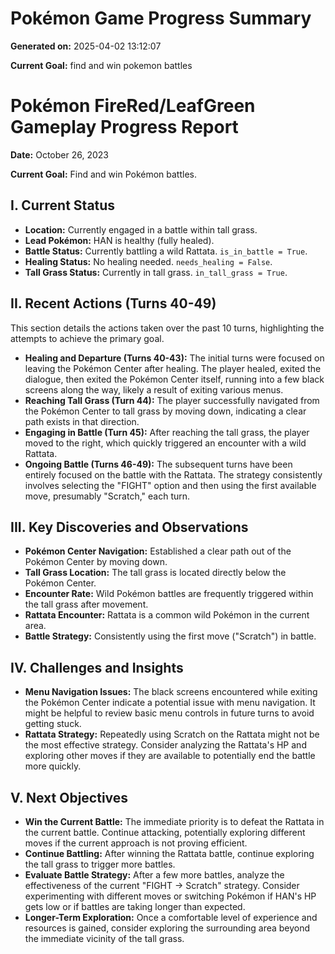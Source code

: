 # Pokémon Game Progress Summary

**Generated on:** 2025-04-02 13:12:07

**Current Goal:** find and win pokemon battles

# Pokémon FireRed/LeafGreen Gameplay Progress Report

**Date:** October 26, 2023

**Current Goal:** Find and win Pokémon battles.

## I. Current Status

*   **Location:** Currently engaged in a battle within tall grass.
*   **Lead Pokémon:** HAN is healthy (fully healed).
*   **Battle Status:** Currently battling a wild Rattata. `is_in_battle = True`.
*   **Healing Status:** No healing needed. `needs_healing = False`.
*   **Tall Grass Status:** Currently in tall grass. `in_tall_grass = True`.

## II. Recent Actions (Turns 40-49)

This section details the actions taken over the past 10 turns, highlighting the attempts to achieve the primary goal.

*   **Healing and Departure (Turns 40-43):** The initial turns were focused on leaving the Pokémon Center after healing. The player healed, exited the dialogue, then exited the Pokémon Center itself, running into a few black screens along the way, likely a result of exiting various menus.
*   **Reaching Tall Grass (Turn 44):** The player successfully navigated from the Pokémon Center to tall grass by moving down, indicating a clear path exists in that direction.
*   **Engaging in Battle (Turn 45):** After reaching the tall grass, the player moved to the right, which quickly triggered an encounter with a wild Rattata.
*   **Ongoing Battle (Turns 46-49):** The subsequent turns have been entirely focused on the battle with the Rattata. The strategy consistently involves selecting the "FIGHT" option and then using the first available move, presumably "Scratch," each turn.

## III. Key Discoveries and Observations

*   **Pokémon Center Navigation:** Established a clear path out of the Pokémon Center by moving down.
*   **Tall Grass Location:** The tall grass is located directly below the Pokémon Center.
*   **Encounter Rate:** Wild Pokémon battles are frequently triggered within the tall grass after movement.
*   **Rattata Encounter:** Rattata is a common wild Pokémon in the current area.
*   **Battle Strategy:** Consistently using the first move ("Scratch") in battle.

## IV. Challenges and Insights

*   **Menu Navigation Issues:** The black screens encountered while exiting the Pokémon Center indicate a potential issue with menu navigation. It might be helpful to review basic menu controls in future turns to avoid getting stuck.
*   **Rattata Strategy:** Repeatedly using Scratch on the Rattata might not be the most effective strategy. Consider analyzing the Rattata's HP and exploring other moves if they are available to potentially end the battle more quickly.

## V. Next Objectives

*   **Win the Current Battle:** The immediate priority is to defeat the Rattata in the current battle. Continue attacking, potentially exploring different moves if the current approach is not proving efficient.
*   **Continue Battling:** After winning the Rattata battle, continue exploring the tall grass to trigger more battles.
*   **Evaluate Battle Strategy:** After a few more battles, analyze the effectiveness of the current "FIGHT -> Scratch" strategy. Consider experimenting with different moves or switching Pokémon if HAN's HP gets low or if battles are taking longer than expected.
*   **Longer-Term Exploration:** Once a comfortable level of experience and resources is gained, consider exploring the surrounding area beyond the immediate vicinity of the tall grass.

